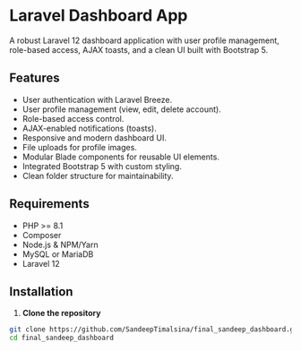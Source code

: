 # Laravel Dashboard App

A robust Laravel 12 dashboard application with user profile management, role-based access, AJAX toasts, and a clean UI built with Bootstrap 5.

## Features

- User authentication with Laravel Breeze.
- User profile management (view, edit, delete account).
- Role-based access control.
- AJAX-enabled notifications (toasts).
- Responsive and modern dashboard UI.
- File uploads for profile images.
- Modular Blade components for reusable UI elements.
- Integrated Bootstrap 5 with custom styling.
- Clean folder structure for maintainability.

## Requirements

- PHP >= 8.1
- Composer
- Node.js & NPM/Yarn
- MySQL or MariaDB
- Laravel 12

## Installation

1. **Clone the repository**

```bash
git clone https://github.com/SandeepTimalsina/final_sandeep_dashboard.git
cd final_sandeep_dashboard
